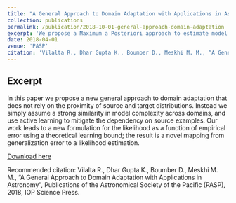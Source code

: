 ```yaml
---
title: "A General Approach to Domain Adaptation with Applications in Astronomy"
collection: publications
permalink: /publication/2018-10-01-general-approach-domain-adaptation
excerpt: 'We propose a Maximum a Posteriori approach to estimate model complexity in supervised learning by assuming the existence of a previous learning task from which we can build a prior distribution.'
date: 2018-04-01
venue: 'PASP'
citation: 'Vilalta R., Dhar Gupta K., Boumber D., Meskhi M. M., “A General Approach to Domain Adaptation with Applications in Astronomy”, Publications of the Astronomical Society of the Pacific (PASP), 2018, IOP Science Press.'
---
```

Excerpt
---
In this paper we propose a new general approach to domain
adaptation that does not rely on the proximity of source and
target distributions. Instead we simply assume a strong similarity
in model complexity across domains, and use active learning to
mitigate the dependency on source examples. Our work leads to a
new formulation for the likelihood as a function of empirical error
using a theoretical learning bound; the result is a novel mapping
from generalization error to a likelihood estimation.

[Download here](https://github.com/dainis-boumber/dainis-boumber.github.io/blob/master/files/pasp18.pdf)

Recommended citation: Vilalta R., Dhar Gupta K., Boumber D., Meskhi M. M., “A General Approach to Domain Adaptation with Applications in Astronomy”, Publications of the Astronomical Society of the Pacific (PASP), 2018, IOP Science Press.

